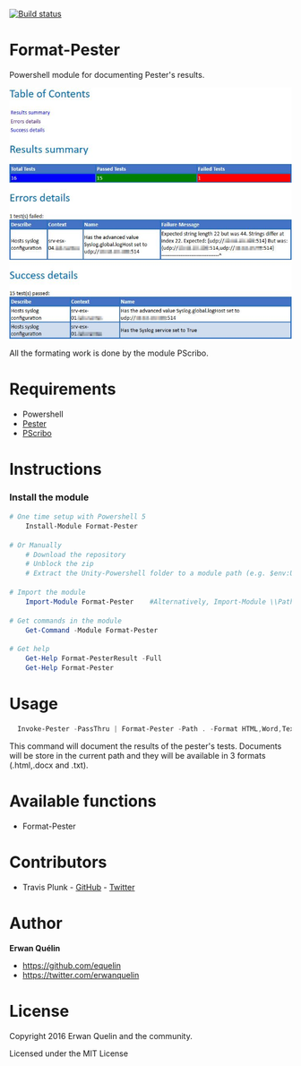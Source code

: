 [![Build status](https://ci.appveyor.com/api/projects/status/36q06wp2c4vwfu7w/branch/master?svg=true)](https://ci.appveyor.com/project/equelin/format-pester/branch/master)

# Format-Pester
Powershell module for documenting Pester's results.

![](./img/Format-Pester.jpg)

All the formating work is done by the module PScribo.

# Requirements

- Powershell
- [Pester](https://github.com/pester/Pester) 
- [PScribo](https://github.com/iainbrighton/PScribo)

# Instructions
### Install the module
```powershell
# One time setup with Powershell 5
    Install-Module Format-Pester

# Or Manually
    # Download the repository
    # Unblock the zip
    # Extract the Unity-Powershell folder to a module path (e.g. $env:USERPROFILE\Documents\WindowsPowerShell\Modules\)
        
# Import the module
    Import-Module Format-Pester    #Alternatively, Import-Module \\Path\To\Format-Pester

# Get commands in the module
    Get-Command -Module Format-Pester

# Get help
    Get-Help Format-PesterResult -Full
    Get-Help Format-Pester
```

# Usage

```PowerShell
  Invoke-Pester -PassThru | Format-Pester -Path . -Format HTML,Word,Text
```

This command will document the results of the pester's tests. Documents will be store in the current path and they will be available in 3 formats (.html,.docx and .txt).

# Available functions

- Format-Pester

# Contributors

- Travis Plunk - [GitHub](https://github.com/TravisEz13) - [Twitter](https://twitter.com/TravisPlunk)

# Author

**Erwan Quélin**
- <https://github.com/equelin>
- <https://twitter.com/erwanquelin>

# License

Copyright 2016 Erwan Quelin and the community.

Licensed under the MIT License